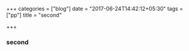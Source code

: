 +++
categories = ["blog"]
date = "2017-06-24T14:42:12+05:30"
tags = ["pp"]
title = "second"

+++
### second

